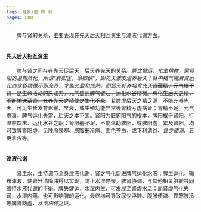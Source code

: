 ```yaml
---
tags: 藏象/脏 脾 肾
pages: 088
---
```

&emsp;&emsp;脾与肾的关系，主要表现在先天后天相互资生与津液代谢方面。<br></br>

#### 先天后天相互资生
&emsp;&emsp;脾与肾之间存在先天促后天，后天养先天的关系。<dfn>脾之健运，化生精微，需肾阳的温煦蒸化，所谓“脾如釜，命如薪”，即先天激发温养后天；肾中精气需脾胃运化的水谷精微不断充养，才能充盈和成熟，即后天补养培育先天</dfn>~~肾藏精，元气根于肾，是生命活动的原动力。元气盛则脾气健旺，运化水谷精微。脾化生后天之精，不断输送至肾，充养先天之精使之生化不息~~。若脾虚后天之精乏源，不能充养先天，可见生长发育迟缓、早衰，或生殖功能异常等肾精亏虚病证；肾精不足，元气虚衰，脾气运化失常，后天之本不固。肾阳为脏腑阳气的根本，脾阳根于肾阳，行温煦四末、运化水谷之职；肾阳~~虚~~<dfn>不足</dfn>，不能温助脾阳，或脾阳虚，累及肾阳，均可致脾肾阳虚，见肢冷畏寒、<dfn>脘</dfn>腹~~部~~冷痛、面色苍白，或下利清谷、<dfn>食少便溏、</dfn>五更泄泻等。<br></br>

#### 津液代谢
&emsp;&emsp;肾主水，主持调节全身津液代谢，肾之气化促进脾气运化水液；脾主运化，输布津液，使肾升清降浊得以实现，防止水湿停聚。脾肾协调，与其他相关脏腑共同维持水液代谢的平衡。脾失健运，水湿内生，可发展至肾虚水泛；而肾虚气化失司，水湿内蕴，也可影响脾的运化，最终均可导致尿少浮肿、腹胀便溏、畏寒肢冷等脾肾两虚<dfn>、水湿内停</dfn>之证。